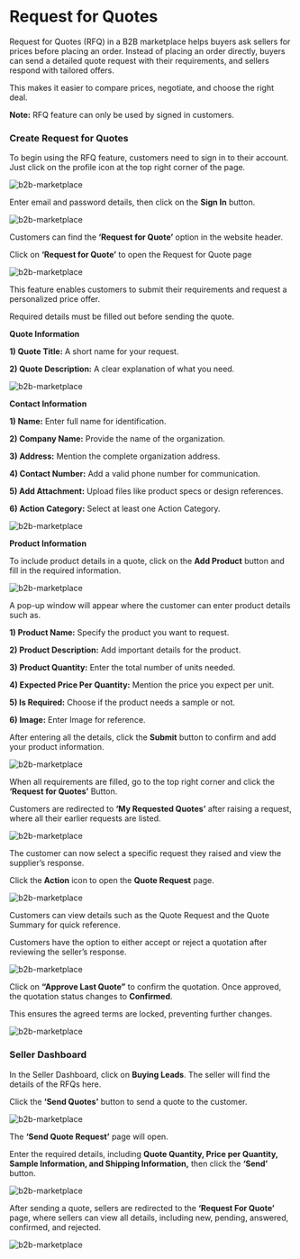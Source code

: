 # Request for Quotes

Request for Quotes (RFQ) in a B2B marketplace helps buyers ask sellers for prices before placing an order. Instead of placing an order directly, buyers can send a detailed quote request with their requirements, and sellers respond with tailored offers. 

This makes it easier to compare prices, negotiate, and choose the right deal. 

**Note:** RFQ feature can only be used by signed in customers.

### Create Request for Quotes 

To begin using the RFQ feature, customers need to sign in to their account. Just click on the profile icon at the top right corner of the page. 

 ![b2b-marketplace](../../assets/2.1.0/images/b2b-marketplace/1-guest-sign-in.png)

Enter email and password details, then click on the **Sign In** button.

 ![b2b-marketplace](../../assets/2.1.0/images/b2b-marketplace/2-customer-login.png)

Customers can find the **‘Request for Quote’** option in the website header. 

Click on **‘Request for Quote’** to open the Request for Quote page

 ![b2b-marketplace](../../assets/2.1.0/images/b2b-marketplace/3-customer-profile-page.png)

This feature enables customers to submit their requirements and request a personalized price offer. 

Required details must be filled out before sending the quote.

**Quote Information**

**1) Quote Title:** A short name for your request.

**2) Quote Description:** A clear explanation of what you need.

 ![b2b-marketplace](../../assets/2.1.0/images/b2b-marketplace/4-quote-info.png)

**Contact Information**

**1) Name:** Enter full name for identification.

**2) Company Name:** Provide the name of the organization.

**3) Address:** Mention the complete organization address.

**4) Contact Number:** Add a valid phone number for communication.

**5) Add Attachment:** Upload files like product specs or design references.

**6) Action Category:** Select at least one Action Category.

 ![b2b-marketplace](../../assets/2.1.0/images/b2b-marketplace/5-contact-info.png)

**Product Information**

To include product details in a quote, click on the **Add Product** button and fill in the required information.

 ![b2b-marketplace](../../assets/2.1.0/images/b2b-marketplace/6-product-info.png)

A pop-up window will appear where the customer can enter product details such as.

**1) Product Name:** Specify the product you want to request.

**2) Product Description:** Add important details for the product.

**3) Product Quantity:** Enter the total number of units needed.

**4) Expected Price Per Quantity:** Mention the price you expect per unit.

**5) Is Required:** Choose if the product needs a sample or not.

**6) Image:** Enter Image for reference.

After entering all the details, click the **Submit** button to confirm and add your product information.

 ![b2b-marketplace](../../assets/2.1.0/images/b2b-marketplace/7-popup-rfq.png)

When all requirements are filled, go to the top right corner and click the **‘Request for Quotes’** Button.

Customers are redirected to **‘My Requested Quotes’** after raising a request, where all their earlier requests are listed.

 ![b2b-marketplace](../../assets/2.1.0/images/b2b-marketplace/8-redirect-page.png)

The customer can now select a specific request they raised and view the supplier’s response.

Click the **Action** icon to open the **Quote Request** page.

 ![b2b-marketplace](../../assets/2.1.0/images/b2b-marketplace/9-supplier-responsenew.png)

Customers can view details such as the Quote Request and the Quote Summary for quick reference. 

Customers have the option to either accept or reject a quotation after reviewing the seller’s response.

 ![b2b-marketplace](../../assets/2.1.0/images/b2b-marketplace/10-approved-last-quotes-button.png)

Click on **“Approve Last Quote”** to confirm the quotation. Once approved, the quotation status changes to **Confirmed**. 

This ensures the agreed terms are locked, preventing further changes. 

 ![b2b-marketplace](../../assets/2.1.0/images/b2b-marketplace/11-quotes-confirm-by-customer.png)

### Seller Dashboard

In the Seller Dashboard, click on **Buying Leads**. The seller will find the details of the RFQs here.

Click the **‘Send Quotes’** button to send a quote to the customer.

 ![b2b-marketplace](../../assets/2.1.0/images/b2b-marketplace/12-buying-leads-seller.png)

The **‘Send Quote Request’** page will open.

Enter the required details, including **Quote Quantity, Price per Quantity, Sample Information, and Shipping Information,** then click the **‘Send’** button.

 ![b2b-marketplace](../../assets/2.1.0/images/b2b-marketplace/13-send-quote-request-to-customer.png)

After sending a quote, sellers are redirected to the **‘Request For Quote’** page, where sellers can view all details, including new, pending, answered, confirmed, and rejected.

 ![b2b-marketplace](../../assets/2.1.0/images/b2b-marketplace/14-req-ans-by-seller.png)
